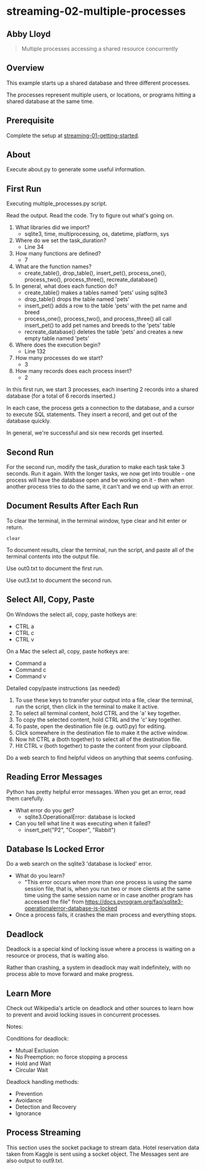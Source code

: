 # streaming-02-multiple-processes
## Abby Lloyd

> Multiple processes accessing a shared resource concurrently

## Overview

This example starts up a shared database and three different processes.

The processes represent multiple users, or locations, or programs 
hitting a shared database at the same time. 

## Prerequisite

Complete the setup at [streaming-01-getting-started](https://github.com/denisecase/streaming-01-getting-started).

## About

Execute about.py to generate some useful information.

## First Run

Executing multiple_processes.py script.

Read the output. Read the code. 
Try to figure out what's going on. 

1. What libraries did we import? 
   - sqlite3, time, multiprocessing, os, datetime, platform, sys
2. Where do we set the task_duration? 
   - Line 34 
3. How many functions are defined? 
   - 7
4. What are the function names? 
   - create_table(), drop_table(), insert_pet(), process_one(), process_two(), process_three(), recreate_database()
5. In general, what does each function do? 
   - create_table() makes a tables named 'pets' using sqlite3   
   - drop_table() drops the table named 'pets'
   - insert_pet() adds a row to the table 'pets' with the pet name and breed
   - process_one(), process_two(), and process_three() all call insert_pet() to add pet names and breeds to the 'pets' table
   - recreate_database() deletes the table 'pets' and creates a new empty table named 'pets'
6. Where does the execution begin? 
   - Line 132 
7. How many processes do we start? 
   - 3
8. How many records does each process insert? 
   - 2

In this first run, we start 3 processes, 
each inserting 2 records into a shared database 
(for a total of 6 records inserted.)

In each case, the process gets a connection to the database, 
and a cursor to execute SQL statements.
They insert a record, and get out of the database quickly.

In general, we're successful and six new records get inserted. 

## Second Run

For the second run, modify the task_duration to make each task take 3 seconds. Run it again. 
With the longer tasks, we now get into trouble - 
one process will have the database open and be working on it - 
then when another process tries to do the same, it can't and 
we end up with an error. 

## Document Results After Each Run

To clear the terminal, in the terminal window, type clear and hit enter or return. 

`clear`

To document results, clear the terminal, run the script, and paste all of the terminal contents into the output file.

Use out0.txt to document the first run. 

Use out3.txt to document the second run.

## Select All, Copy, Paste

On Windows the select all, copy, paste hotkeys are:

- CTRL a 
- CTRL c 
- CTRL v 

On a Mac the select all, copy, paste hotkeys are:

- Command a
- Command c
- Command v

Detailed copy/paste instructions (as needed)

1. To use these keys to transfer your output into a file, clear the terminal, run the script, then click in the terminal to make it active.
2. To select all terminal content, hold CTRL and the 'a' key together. 
3. To copy the selected content, hold CTRL and the 'c' key together. 
4. To paste, open the destination file (e.g. out0.py) for editing.
5. Click somewhere in the destination file to make it the active window.
6. Now hit CTRL a (both together) to select all of the destination file.
7. Hit CTRL v (both together) to paste the content from your clipboard.

Do a web search to find helpful videos on anything that seems confusing. 

## Reading Error Messages

Python has pretty helpful error messages. 
When you get an error, read them carefully. 

- What error do you get? 
  - sqlite3.OperationalError: database is locked
- Can you tell what line it was executing when it failed? 
  - insert_pet("P2", "Cooper", "Rabbit")


## Database Is Locked Error

Do a web search on the sqlite3 'database is locked' error.

- What do you learn? 
  - "This error occurs when more than one process is using the same session file, that is, when you run two or more clients at the same time using the same session name or in case another program has accessed the file" from https://docs.pyrogram.org/faq/sqlite3-operationalerror-database-is-locked
- Once a process fails, it crashes the main process and everything stops. 

## Deadlock

Deadlock is a special kind of locking issue where a process 
is waiting on a resource or process, that is waiting also. 

Rather than crashing, a system in deadlock may wait indefinitely, 
with no process able to move forward and make progress.

## Learn More

Check out Wikipedia's article on deadlock and other sources to learn how to prevent and avoid locking issues in concurrent processes. 

Notes:

Conditions for deadlock:
- Mutual Exclusion
- No Preemption: no force stopping a process
- Hold and Wait
- Circular Wait

Deadlock handling methods:
- Prevention
- Avoidance
- Detection and Recovery
- Ignorance

## Process Streaming

This section uses the socket package to stream data. 
Hotel reservation data taken from Kaggle is sent using a socket object.
The Messages sent are also output to out9.txt.

